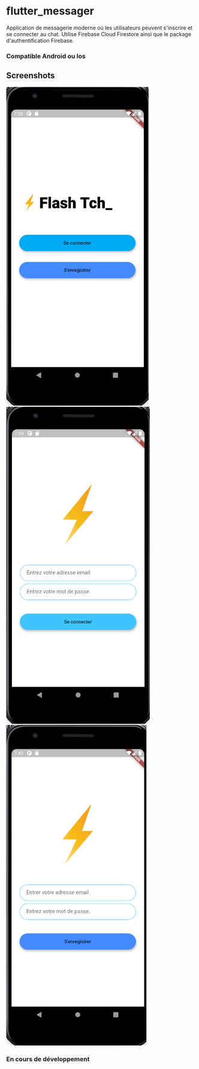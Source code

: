 # flutter_messager

Application de messagerie moderne où les utilisateurs peuvent s'inscrire et se connecter au chat.
Utilise Firebase Cloud Firestore ainsi que le package d'authentification Firebase.

### Compatible Android ou Ios

## Screenshots


![screenshot1](screenshots/screenshot1.png)
![screenshot2](screenshots/screenshot2.png)
![screenshot3](screenshots/screenshot3.png)

### En cours de développement
